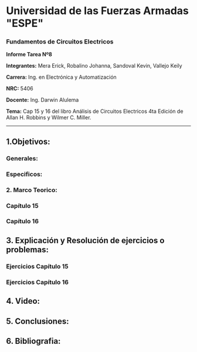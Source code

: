 # Universidad de las Fuerzas Armadas "ESPE"

### Fundamentos de Circuitos Electricos 

**Informe Tarea Nº8**

**Integrantes:** Mera Erick, Robalino Johanna, Sandoval Kevin, Vallejo Keily 

**Carrera:** Ing. en Electrónica y Automatización 

**NRC:** 5406 

**Docente:** Ing. Darwin Alulema

**Tema:**  Cap 15 y 16 del libro Análisis de Circuitos Electricos 4ta Edición de Allan H. Robbins y Wilmer C. Miller.

--------------------------------------------------------------------------------------------------------------------------------------------------------------------
## 1.Objetivos: 

### Generales:

### Especificos: 

### 2. Marco Teorico: 

### Capítulo 15

### Capítulo 16

## 3. Explicación y Resolución de ejercicios o problemas: 

### Ejercicios Capítulo 15

### Ejercicios Capítulo 16


## 4. Video: 

## 5. Conclusiones: 

## 6. Bibliografia: 






